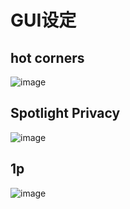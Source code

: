 # GUI设定

## hot corners
![image](https://user-images.githubusercontent.com/9245110/136701337-93ba0c6c-eb14-4bdf-9b3b-30b57314c9b8.png)


## Spotlight Privacy
![image](https://user-images.githubusercontent.com/9245110/136816652-0b29f46f-f4d9-4cfb-a87a-7d33115d6645.png)


## 1p
![image](https://user-images.githubusercontent.com/9245110/138296381-945fe40c-3c85-4856-92e5-62f8fe55d02a.png)
